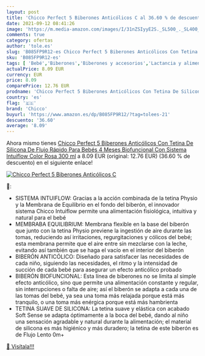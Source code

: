 ```yaml
---
layout: post
title: 'Chicco Perfect 5 Biberones Anticólicos C al 36.60 % de descuento'
date: 2021-09-12 08:41:26
image: 'https://m.media-amazon.com/images/I/31nZSIyyE2S._SL500_._SL400_.jpg'
comments: true
category: ofertas
author: 'tole.es'
slug: 'B085FP9R12-es Chicco Perfect 5 Biberones Anticólicos Con Tetina De...'
sku: 'B085FP9R12-es'
tags: [ 'Bebé','Biberones','Biberones y accesorios','Lactancia y alimentación','bebés','biberones','chicco', ]
actualPrice: 8.09 EUR
currency: EUR
price: 8.09
comparePrice: 12.76 EUR
prodname: 'Chicco Perfect 5 Biberones Anticólicos Con Tetina De Silicona De Flujo Rápido Para Bebés 4 Meses  Biofuncional Con Sistema Intuiflow  Color Rosa  300 ml'
country: 'es'
flag: '🇪🇸'
brand: 'Chicco'
buyurl: 'https://www.amazon.es/dp/B085FP9R12/?tag=tolees-21'
descuento: '36.60'
average: '8.09'
---
```


Ahora mismo tienes [Chicco Perfect 5 Biberones Anticólicos Con Tetina De Silicona De Flujo Rápido Para Bebés 4 Meses  Biofuncional Con Sistema Intuiflow  Color Rosa  300 ml](https://www.amazon.es/dp/B085FP9R12/?tag=tolees-21) a 8.09 EUR (original: 12.76 EUR) (36.60 %  de descuento) en el siguiente enlace!

[![Chicco Perfect 5 Biberones Anticólicos C](https://m.media-amazon.com/images/I/31nZSIyyE2S._SL500_._SL400_.jpg)](https://www.amazon.es/dp/B085FP9R12/?tag=tolees-21)

🔎:

- SISTEMA INTUIFLOW: Gracias a la acción combinada de la tetina Physio y la Membrana de Equilibrio en el fondo del biberón, el innovador sistema Chicco Intuiflow permite una alimentación fisiológica, intuitiva y natural para el bebé
- MEMBRABA EQUILIBRIUM: Membrana flexible en la base del biberón que junto con la tetina Physio previene la ingestión de aire durante las tomas, reduciendo así irritaciones, regurgitaciones y cólicos del bebé; esta membrana permite que el aire entre sin mezclarse con la leche, evitando así también que se haga el vacío en el interior del biberón
- BIBERÓN ANTICÓLICO: Diseñado para satisfacer las necesidades de cada niño, siguiendo las necesidades, el ritmo y la intensidad de succión de cada bebé para asegurar un efecto anticólico probado
- BIBERÓN BIOFUNCIONAL: Esta línea de biberones no se limita al simple efecto anticólico, sino que permite una alimentación constante y regular, sin interrupciones o falta de aire; así el biberón se adapta a cada una de las tomas del bebé, ya sea una toma más relajada porque está más tranquilo, o una toma más enérgica porque está más hambrienta
- TETINA SUAVE DE SILICONA: La tetina suave y elástica con acabado Soft Sense se adapta óptimamente a la boca del bebé, dando al niño una sensación agradable y natural durante la alimentación; el material de silicona es más higiénico y más duradero; la tetina de este biberón es de Flujo Lento 0m+

[🛒 Visítala!!!](https://www.amazon.es/dp/B085FP9R12/?tag=tolees-21)
